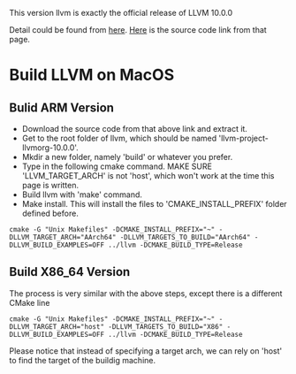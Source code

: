 This version llvm is exactly the official release of LLVM 10.0.0

Detail could be found from [here](https://github.com/llvm/llvm-project/releases/tag/llvmorg-10.0.0).
[Here](https://github.com/llvm/llvm-project/archive/llvmorg-10.0.0.zip) is the source code link from that page.

# Build LLVM on MacOS

## Bulid ARM Version

- Download the source code from that above link and extract it.
- Get to the root folder of llvm, which should be named 'llvm-project-llvmorg-10.0.0'.
- Mkdir a new folder, namely 'build' or whatever you prefer.
- Type in the following cmake command. MAKE SURE 'LLVM_TARGET_ARCH' is not 'host', which won't work at the time this page is written.
- Build llvm with 'make' command.
- Make install. This will install the files to 'CMAKE_INSTALL_PREFIX' folder defined before.


```
cmake -G "Unix Makefiles" -DCMAKE_INSTALL_PREFIX="~" -DLLVM_TARGET_ARCH="AArch64" -DLLVM_TARGETS_TO_BUILD="AArch64" -DLLVM_BUILD_EXAMPLES=OFF ../llvm -DCMAKE_BUILD_TYPE=Release
```

## Build X86_64 Version

The process is very similar with the above steps, except there is a different CMake line
```
cmake -G "Unix Makefiles" -DCMAKE_INSTALL_PREFIX="~" -DLLVM_TARGET_ARCH="host" -DLLVM_TARGETS_TO_BUILD="X86" -DLLVM_BUILD_EXAMPLES=OFF ../llvm -DCMAKE_BUILD_TYPE=Release
```
Please notice that instead of specifying a target arch, we can rely on 'host' to find the target of the buildig machine.
